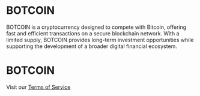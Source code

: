 # BOTCOIN
BOTCOIN is a cryptocurrency designed to compete with Bitcoin, offering fast and efficient transactions on a secure blockchain network. With a limited supply, BOTCOIN provides long-term investment opportunities while supporting the development of a broader digital financial ecosystem.
# BOTCOIN
Visit our [Terms of Service](https://BOTCOIN-exe.github.io/terms-of-service1/terms-of-service.html)

